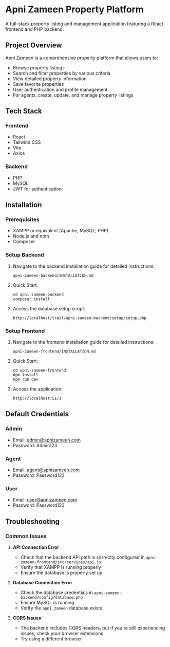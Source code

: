 # Apni Zameen Property Platform

A full-stack property listing and management application featuring a React frontend and PHP backend.

## Project Overview

Apni Zameen is a comprehensive property platform that allows users to:
- Browse property listings
- Search and filter properties by various criteria
- View detailed property information
- Save favorite properties
- User authentication and profile management
- For agents: create, update, and manage property listings

## Tech Stack

### Frontend
- React 
- Tailwind CSS
- Vite
- Axios

### Backend
- PHP
- MySQL
- JWT for authentication

## Installation

### Prerequisites
- XAMPP or equivalent (Apache, MySQL, PHP)
- Node.js and npm
- Composer

### Setup Backend
1. Navigate to the backend installation guide for detailed instructions:
   ```
   apni-zameen-backend/INSTALLATION.md
   ```

2. Quick Start:
   ```
   cd apni-zameen-backend
   composer install
   ```

3. Access the database setup script:
   ```
   http://localhost/trail/apni-zameen-backend/setup/setup.php
   ```

### Setup Frontend
1. Navigate to the frontend installation guide for detailed instructions:
   ```
   apni-zameen-frontend/INSTALLATION.md
   ```

2. Quick Start:
   ```
   cd apni-zameen-frontend
   npm install
   npm run dev
   ```

3. Access the application:
   ```
   http://localhost:5173
   ```

## Default Credentials

### Admin
- Email: admin@apnizameen.com
- Password: Admin123

### Agent
- Email: agent@apnizameen.com
- Password: Password123

### User
- Email: user@apnizameen.com
- Password: Password123

## Troubleshooting

### Common Issues

1. **API Connection Error**
   - Check that the backend API path is correctly configured in `apni-zameen-frontend/src/services/api.js`
   - Verify that XAMPP is running properly
   - Ensure the database is properly set up

2. **Database Connection Error**
   - Check the database credentials in `apni-zameen-backend/config/database.php`
   - Ensure MySQL is running
   - Verify the `apni_zameen` database exists

3. **CORS Issues**
   - The backend includes CORS headers, but if you're still experiencing issues, check your browser extensions
   - Try using a different browser 